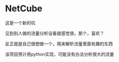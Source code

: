 # NetCube

这是一个新的坑

见到别人做的流量分析设备就感觉很，那个，喜欢？

反正就是自己很想做一个，用来解析流量里面有趣的东西

该项目预计用python实现，可能没有办法分析很大的流量
